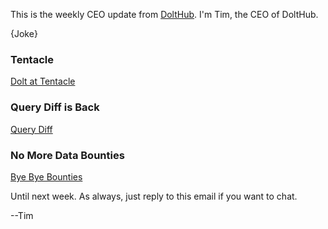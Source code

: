 This is the weekly CEO update from [DoltHub](https://www.dolthub.com/). I'm Tim, the CEO of DoltHub. 

{Joke}

### Tentacle

[Dolt at Tentacle](https://tentaclecmi.com/case-studies/how-we-use-open-datasets-bigquery-dolthub-hugging-face-and-kaggle)

### Query Diff is Back

[Query Diff](https://www.dolthub.com/blog/2023-09-20-query-diff/)

### No More Data Bounties

[Bye Bye Bounties](https://www.dolthub.com/blog/2023-09-18-bye-bye-bounties/)

Until next week. As always, just reply to this email if you want to chat.

--Tim
